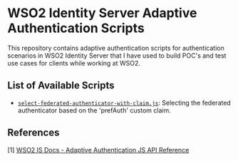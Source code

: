 # WSO2 Identity Server Adaptive Authentication Scripts
This repository contains adaptive authentication scripts for authentication scenarios in WSO2 Identity Server that I have used to build POC's and test use cases for clients while working at WSO2.

## List of Available Scripts
- [`select-federated-authenticator-with-claim.js`](https://github.com/adeesha-savinda/wso2-is-adaptive-scripts/blob/main/select-federated-authenticator-with-claim.js): Selecting the federated authenticator based on the 'prefAuth' custom claim.

## References
[1] [WSO2 IS Docs - Adaptive Authentication JS API Reference](https://is.docs.wso2.com/en/latest/references/adaptive-authentication-js-api-reference/)
